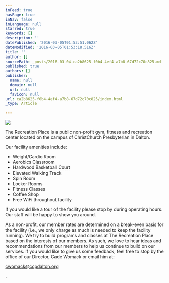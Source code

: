 ```yaml
---
inFeed: true
hasPage: true
inNav: false
inLanguage: null
starred: true
keywords: []
description: ''
datePublished: '2016-03-05T01:53:51.062Z'
dateModified: '2016-03-05T01:53:18.516Z'
title: ''
author: []
sourcePath: _posts/2016-03-04-ca2b8625-f0b4-4ef4-a7b8-67d72c70c825.md
published: true
authors: []
publisher:
  name: null
  domain: null
  url: null
  favicon: null
url: ca2b8625-f0b4-4ef4-a7b8-67d72c70c825/index.html
_type: Article

---
```

![](https://the-grid-user-content.s3-us-west-2.amazonaws.com/1d4abc24-182d-445a-bddc-9dcbf5cd8aab.jpg)

The Recreation Place is a public non-profit gym, fitness and recreation center located on the campus of ChristChurch Presbyterian in Dalton.

Our facility amenities include:

* Weight/Cardio Room
* Aerobics Classroom
* Hardwood Basketball Court
* Elevated Walking Track
* Spin Room
* Locker Rooms
* Fitness Classes
* Coffee Shop
* Free WiFi throughout facility

If you would like a tour of the facility please stop by during operating hours. Our staff will be happy to show you around.

As a non-profit, our member rates are determined on a break-even basis for the facility (i.e., we only charge as much is needed to keep the facility running).  We try to build programs and classes at The Recreation Place based on the interests of our members.  As such, we love to hear ideas and recommendations from our members to help us continue to build on our services.  If you would like to give us some feedback, feel free to stop by the office of our Director, Cade Womack or email him at:

[cwomack@ccpdalton.org][0]

.

[0]: mailto:mfranck@ccpdalton.org
